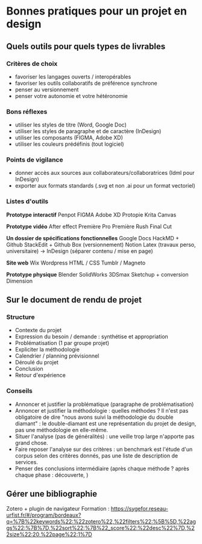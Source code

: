 # Bonnes pratiques pour un projet en design


##  Quels outils pour quels types de livrables

###  Critères de choix
- favoriser les langages ouverts / interopérables
- favoriser les outils collaboratifs de préférence synchrone
- penser au versionnement
- penser votre autonomie et votre hétéronomie

### Bons réflexes
- utiliser les styles de titre (Word, Google Doc)
- utiliser les styles de paragraphe et de caractère (InDesign)
- utiliser les composants (FIGMA, Adobe XD)
- utiliser les couleurs prédéfinis (tout logiciel)

### Points de vigilance
- donner accès aux sources aux collaborateurs/collaboratrices (Idml pour InDesign)
- exporter aux formats standards (.svg et non .ai pour un format vectoriel)

### Listes d'outils

**Prototype interactif**
Penpot
FIGMA
Adobe XD
Protopie
Krita
Canvas

**Prototype vidéo**
After effect
Première Pro
Première Rush
Final Cut

**Un dossier de spécifications fonctionnelles**
Google Docs
HackMD + Github
StackEdit + Github
Box (versionnement)
Notion
Latex (travaux perso, universitaire)
→ InDesign (séparer contenu / mise en page)

**Site web**
Wix
Wordpress
HTML / CSS
Tumblr / Magneto

**Prototype physique**
Blender
SolidWorks
3DSmax
Sketchup + conversion
Dimension


##  Sur le document de rendu de projet

### Structure

- Contexte du projet
- Expression du besoin / demande : synthétise et appropriation
- Problématisation (1 par groupe projet)
- Expliciter la méthodologie
- Calendrier / planning prévisionnel
- Déroulé du projet
- Conclusion
- Retour d'expérience

### Conseils
- Annoncer et justifier la problématique (paragraphe de problématisation)
- Annoncer et justifier la méthodologie : quelles méthodes ? Il n'est pas obligatoire de dire "nous avons suivi la méthodologie du double diamant" : le double-diamant est une représentation du projet de design, pas une méthodologie en elle-même.
- Situer l'analyse (pas de généralités) : une veille trop large n'apporte pas grand chose.
- Faire reposer l'analyse sur des critères : un benchmark est l'étude d'un corpus selon des critères donnés, pas une liste de description de services.
- Penser des conclusions intermédiaire (après chaque méthode ? après chaque phase : découverte, )



## Gérer une bibliographie

Zotero + plugin de navigateur
Formation : https://sygefor.reseau-urfist.fr/#/program/bordeaux?q=%7B%22keywords%22:%22zotero%22,%22filters%22:%5B%5D,%22aggs%22:%7B%7D,%22sort%22:%7B%22_score%22:%22desc%22%7D,%22size%22:20,%22page%22:1%7D






